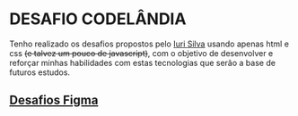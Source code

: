 # DESAFIO CODELÂNDIA
Tenho realizado os desafios propostos pelo [Iuri Silva](https://desafio22-projetos-codelandia.vercel.app/) usando apenas html e css ~~(e talvez um pouco de javascript)~~, com o objetivo de desenvolver e reforçar minhas habilidades com estas tecnologias que serão a base de futuros estudos.

## [Desafios Figma](https://www.figma.com/file/Yb9IBH56g7T1hdIyZ3BMNO/Desafios---Codel%C3%A2ndia?t=dZIwrvkdH08oo7uL-6)
